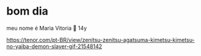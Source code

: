 # bom dia
meu nome é Maria Vitoria 🤠
14y

https://tenor.com/pt-BR/view/zenitsu-zenitsu-agatsuma-kimetsu-kimetsu-no-yaiba-demon-slayer-gif-21548142
